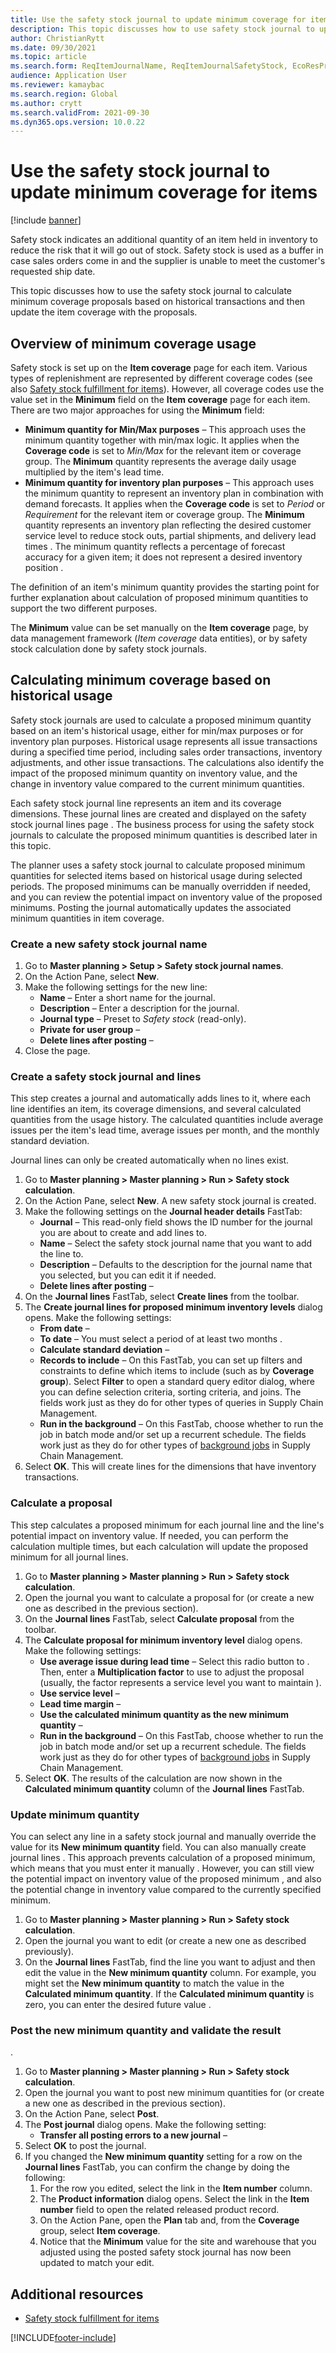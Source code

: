 ```yaml
---
title: Use the safety stock journal to update minimum coverage for items
description: This topic discusses how to use safety stock journal to update safety stock quantity for items by calculating minimum coverage proposals based on historical transactions. 
author: ChristianRytt
ms.date: 09/30/2021
ms.topic: article
ms.search.form: ReqItemJournalName, ReqItemJournalSafetyStock, EcoResProductInformationDialog, ReqItemTableSetup, ReqItemTable, EcoResProductDetailsExtended
audience: Application User
ms.reviewer: kamaybac
ms.search.region: Global
ms.author: crytt
ms.search.validFrom: 2021-09-30
ms.dyn365.ops.version: 10.0.22
---
```


# Use the safety stock journal to update minimum coverage for items

[!include [banner](../../includes/banner.md)]

Safety stock indicates an additional quantity of an item held in inventory to reduce the risk that it will go out of stock. Safety stock is used as a buffer in case sales orders come in and the supplier is unable to meet the customer's requested ship date.

This topic discusses how to use the safety stock journal to calculate minimum coverage proposals based on historical transactions and then update the item coverage with the proposals.

## Overview of minimum coverage usage

Safety stock is set up on the **Item coverage** page for each item. Various types of replenishment are represented by different coverage codes (see also [Safety stock fulfillment for items](safety-stock-replenishment.md)). However, all coverage codes use the value set in the **Minimum** field on the **Item coverage** page for each item. There are two major approaches for using the **Minimum** field:

- **Minimum quantity for Min/Max purposes** – This approach uses the minimum quantity together with min/max logic. It applies when the **Coverage code** is set to *Min/Max* for the relevant item or coverage group. The **Minimum** quantity represents the average daily usage multiplied by the item's lead time.
- **Minimum quantity for inventory plan purposes** – This approach uses the minimum quantity to represent an inventory plan in combination with demand forecasts. It applies when the **Coverage code** is set to *Period* or *Requirement* for the relevant item or coverage group. The **Minimum** quantity represents an inventory plan reflecting the desired customer service level to reduce stock outs, partial shipments, and delivery lead times <!-- KFM: This sentence isn't clear. Please revise. -->. The minimum quantity reflects a percentage of forecast accuracy for a given item; it does not represent a desired inventory position <!-- KFM: This sentence isn't clear. Please revise. -->.

The definition of an item's minimum quantity provides the starting point for further explanation about calculation of proposed minimum quantities to support the two different purposes. <!-- KFM: This sentence isn't clear. Please revise. -->

The **Minimum** value can be set manually on the **Item coverage** page, by data management framework (*Item coverage* data entities), or by safety stock calculation done by safety stock journals.

## Calculating minimum coverage based on historical usage

Safety stock journals are used to calculate a proposed minimum quantity based on an item's historical usage, either for min/max purposes or for inventory plan purposes. Historical usage represents all issue transactions during a specified time period, including sales order transactions, inventory adjustments, and other issue transactions. The calculations also identify the impact of the proposed minimum quantity on inventory value, and the change in inventory value compared to the current minimum quantities.

Each safety stock journal line represents an item and its coverage dimensions. These journal lines are created and displayed on the safety stock journal lines page <!-- KFM: Is this the actual page name? I couldn't find it. -->. The business process for using the safety stock journals to calculate the proposed minimum quantities is described later in this topic.

The planner uses a safety stock journal to calculate proposed minimum quantities for selected items based on historical usage during selected periods. The proposed minimums can be manually overridden if needed, and you can review the potential impact on inventory value of the proposed minimums. Posting the journal automatically updates the associated minimum quantities in item coverage.

### Create a new safety stock journal name

<!-- KFM: Intro is needed. Why do we need this? Describe what a "name" is and how it is different from the journal itself. Why might I have more than one of these? -->

1. Go to **Master planning \> Setup \> Safety stock journal names**.
1. On the Action Pane, select **New**.
1. Make the following settings for the new line:
    - **Name** – Enter a short name for the journal.
    - **Description** – Enter a description for the journal.
    - **Journal type** – Preset to *Safety stock* (read-only).
    - **Private for user group** – <!-- KFM: Description needed. -->
    - **Delete lines after posting** – <!-- KFM: Description needed. -->
1. Close the page.

### Create a safety stock journal and lines

This step creates a journal and automatically adds lines to it, where each line identifies an item, its coverage dimensions, and several calculated quantities from the usage history. The calculated quantities include average issues per the item's lead time, average issues per month, and the monthly standard deviation.

Journal lines can only be created automatically when no lines exist. <!-- KFM: You mean when creating a new journal? -->

1. Go to **Master planning > Master planning > Run > Safety stock calculation**.
1. On the Action Pane, select **New**. A new safety stock journal is created.
1. Make the following settings on the **Journal header details** FastTab:
    - **Journal** – This read-only field shows the ID number for the journal you are about to create and add lines to. <!-- KFM: I assumed this. Please confirm. -->
    - **Name** – Select the safety stock journal name that you want to add the line to.
    - **Description** – Defaults to the description for the journal name that you selected, but you can edit it if needed.
    - **Delete lines after posting** – <!-- KFM: Description needed. Defaults from selected name? -->
1. On the **Journal lines** FastTab, select **Create lines** from the toolbar.
1. The **Create journal lines for proposed minimum inventory levels** dialog opens. Make the following settings:
    - **From date** – <!-- KFM: Description needed. -->
    - **To date** – <!-- KFM: Description needed. --> You must select a period of at least two months <!-- KFM: You mean between the from and to dates? --> .
    - **Calculate standard deviation** – <!-- KFM: Description needed. -->
    - **Records to include** – On this FastTab, you can set up filters and constraints to define which items to include (such as by **Coverage group**). Select **Filter** to open a standard query editor dialog, where you can define selection criteria, sorting criteria, and joins. The fields work just as they do for other types of queries in Supply Chain Management.
    - **Run in the background** – On this FastTab, choose whether to run the job in batch mode and/or set up a recurrent schedule. The fields work just as they do for other types of [background jobs](../../fin-ops-core/dev-itpro/sysadmin/batch-processing-overview.md) in Supply Chain Management.
1. Select **OK**. This will create lines for the dimensions that have inventory transactions.

### Calculate a proposal

This step calculates a proposed minimum for each journal line and the line's potential impact on inventory value. If needed, you can perform the calculation multiple times, but each calculation will update the proposed minimum for all journal lines. <!-- KFM: Is "proposed minimum" tha same as the "calculated minimum"? How are those different from the "New minimum"? . -->

1. Go to **Master planning > Master planning > Run > Safety stock calculation**.
1. Open the journal you want to calculate a proposal for (or create a new one as described in the previous section).
1. On the **Journal lines** FastTab, select **Calculate proposal** from the toolbar. <!-- KFM: Should I select any lines? Does that have any effect? -->
1. The **Calculate proposal for minimum inventory level** dialog opens. Make the following settings:
    - **Use average issue during lead time** – Select this radio button to <!-- KFM: Description needed. -->. Then, enter a **Multiplication factor** to use to adjust the proposal (usually, the factor represents a service level you want to maintain <!-- KFM: Some practical advice for how to set this would help. What is reasonable?-->). <!-- KFM: Default is zero! What does that mean? -->
    - **Use service level** – <!-- KFM: Description needed. Also explain how to use the **Service level** field enabled when this is selected -->
    - **Lead time margin** – <!-- KFM: Description needed. -->
    - **Use the calculated minimum quantity as the new minimum quantity** – <!-- KFM: Description needed. -->
    - **Run in the background** – On this FastTab, choose whether to run the job in batch mode and/or set up a recurrent schedule. The fields work just as they do for other types of [background jobs](../../fin-ops-core/dev-itpro/sysadmin/batch-processing-overview.md) in Supply Chain Management.
1. Select **OK**. The results of the calculation are now shown in the **Calculated minimum quantity** column of the **Journal lines** FastTab. <!-- KFM: Is this correct? For me, nothing changed. What does the **Calculated minimum** tell me? Are other calculations results shown here, such as **New minium quantity**? Where do I find other info mentioned, such as the impact on inventory value? Has anything changed so far, or did we just get some calculations? -->

### Update minimum quantity

You can select any line in a safety stock journal and manually override the value for its **New minimum quantity** field. You can also manually create journal lines <!-- KFM: When mention manual lines here? It never comes up again. Should probably instead be mentioned in the section about creating journals and lines. -->. This approach prevents calculation of a proposed minimum, which means that you must enter it manually <!-- KFM: Which approach? Creating manual lines? -->. However, you can still view the potential impact on inventory value of the proposed minimum <!-- KFM: Where do I find the "proposed minimum"? -->, and also the potential change in inventory value compared to the currently specified minimum.

1. Go to **Master planning > Master planning > Run > Safety stock calculation**.
1. Open the journal you want to edit (or create a new one as described previously).
1. On the **Journal lines** FastTab, find the line you want to adjust and then edit the value in the **New minimum quantity** column. For example, you might set the **New minimum quantity** to match the value in the **Calculated minimum quantity**. If the **Calculated minimum quantity** is zero, you can enter the desired future value <!-- KFM: What if it isn't zero? -->.

### Post the new minimum quantity and validate the result

<!-- KFM: An intro is needed. What are we doing here? What do we need to have done first? How does this section relate to the rest of the sections on this page? -->.

1. Go to **Master planning > Master planning > Run > Safety stock calculation**.
1. Open the journal you want to post new minimum quantities for (or create a new one as described in the previous section).
1. On the Action Pane, select **Post**.
1. The **Post journal** dialog opens. Make the following setting:
    - **Transfer all posting errors to a new journal** – <!-- KFM: Description needed. -->
1. Select **OK** to post the journal.
1. If you changed the **New minimum quantity** setting for a row on the **Journal lines** FastTab, you can confirm the change by doing the following: <!-- KFM: The original was hard to follow. Please confirm that the following steps are what we mean to describe here. -->
    1. For the row you edited, select the link in the **Item number** column.
    1. The **Product information** dialog opens. Select the link in the **Item number** field to open the related released product record.
    1. On the Action Pane, open the **Plan** tab and, from the **Coverage** group, select **Item coverage**.
    1. Notice that the **Minimum** value for the site and warehouse that you adjusted using the posted safety stock journal has now been updated to match your edit.

## Additional resources

- [Safety stock fulfillment for items](safety-stock-replenishment.md)


[!INCLUDE[footer-include](../../includes/footer-banner.md)]